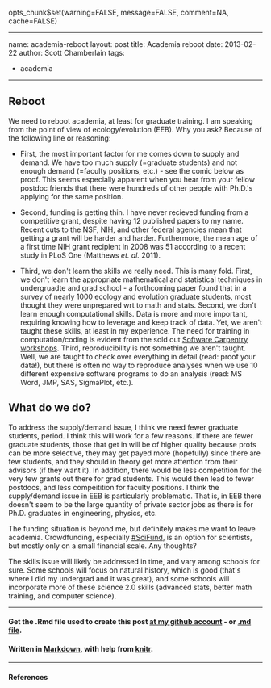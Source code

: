 opts_chunk$set(warning=FALSE, message=FALSE, comment=NA, cache=FALSE)




---
name: academia-reboot
layout: post
title: Academia reboot
date: 2013-02-22
author: Scott Chamberlain
tags: 
- academia
---

## Reboot

We need to reboot academia, at least for graduate training. I am speaking from the point of view of ecology/evolution (EEB). Why you ask? Because of the following line or reasoning:

+ First, the most important factor for me comes down to supply and demand. We have too much supply (=graduate students) and not enough demand (=faculty positions, etc.) - see the comic below as proof. This seems especially apparent when you hear from your fellow postdoc friends that there were hundreds of other people with Ph.D.'s applying for the same position. 

+ Second, funding is getting thin. I have never recieved funding from a competitive grant, despite having 12 published papers to my name. Recent cuts to the NSF, NIH, and other federal agencies mean that getting a grant will be harder and harder. Furthermore, the mean age of a first time NIH grant recipient in 2008 was 51 according to a recent study in PLoS One (Matthews _et. al._ 2011). 

+ Third, we don't learn the skills we really need. This is many fold. First, we don't learn the appropriate mathematical and statistical techniques in undergruadte and grad school - a forthcoming paper found that in a survey of nearly 1000 ecology and evolution graduate students, most thought they were unprepared wrt to math and stats. Second, we don't learn enough computational skills. Data is more and more important, requiring knowing how to leverage and keep track of data. Yet, we aren't taught these skills, at least in my experience. The need for training in computation/coding is evident from the sold out [Software Carpentry workshops](http://software-carpentry.org/). Third, reproducibility is not something we aren't taught. Well, we are taught to check over everything in detail (read: proof your data!), but there is often no way to reproduce analyses when we use 10 different expensive software programs to do an analysis (read: MS Word, JMP, SAS, SigmaPlot, etc.). 


## What do we do?

To address the supply/demand issue, I think we need fewer graduate students, period. I think this will work for a few reasons. If there are fewer graduate students, those that get in will be of higher quality because profs can be more selective, they may get payed more (hopefully) since there are few students, and they should in theory get more attention from their advisors (if they want it). In addition, there would be less competition for the very few grants out there for grad students.  This would then lead to fewer postdocs, and less compeitition for faculty positions. I think the supply/demand issue in EEB is particularly problematic. That is, in EEB there doesn't seem to be the large quantity of private sector jobs as there is for Ph.D. graduates in engineering, physics, etc. 

The funding situation is beyond me, but definitely makes me want to leave academia. Crowdfunding, especially [#SciFund](http://scifundchallenge.org/), is an option for scientists, but mostly only on a small financial scale. Any thoughts?

The skills issue will likely be addressed in time, and vary among schools for sure. Some schools will focus on natural history, which is good (that's where I did my undergrad and it was great), and some schools will incorporate more of these science 2.0 skills (advanced stats, better math training, and computer science).

***************

#### Get the .Rmd file used to create this post [at my github account](https://github.com/sckott/scott/blob/gh-pages/_drafts/2013-02-22-academia-reboot.Rmd) - or [.md file](https://github.com/sckott/scott/blob/gh-pages/_posts/2013-02-22-academia-reboot.md).

#### Written in [Markdown](http://daringfireball.net/projects/markdown/), with help from [knitr](http://yihui.name/knitr/).

***************

#### References

